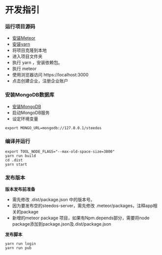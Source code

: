 # 开发指引

### 运行项目源码
- [安装Meteor](https://www.meteor.com/install)
- [安装yarn](https://yarnpkg.com/zh-Hant/)
- 将项目克隆到本地
- 进入项目文件夹
- 执行 yarn ，安装依赖包。
- 执行 meteor
- 使用浏览器访问 https://localhost:3000
- 点击创建企业，注册企业账户

### 安装MongoDB数据库
- [安装MongoDB](https://docs.mongodb.com/manual/administration/install-community/)
- 启动MongoDB服务
- 设定环境变量
```
export MONGO_URL=mongodb://127.0.0.1/steedos
```

### 编译并运行
```
export TOOL_NODE_FLAGS="--max-old-space-size=3800"
yarn run build
cd .dist
yarn start
```

### 发布版本
**版本发布前准备**
- 需先修改 .dist/package.json 中的版本号。
- 因为要发布空的steedos-server，需先修改 .meteor/packages，注释app相关的package
- 新增的meteor package 项目，如果有Npm.depends部分，需要将node package添加到package.json及.dist/package.json

**发布脚本**
```
yarn run login
yarn run pub
```